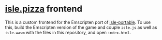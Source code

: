 # [isle.pizza](https://isle.pizza) frontend

This is a custom frontend for the Emscripten port of [isle-portable](https://github.com/isledecomp/isle-portable). To use this, build the Emscripten version of the game and couple `isle.js` as well as `isle.wasm` with the files in this repository, and open `index.html`.
